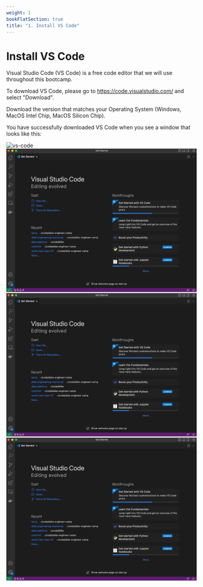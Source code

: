 ```yaml
---
weight: 1
bookFlatSection: true
title: "1. Install VS Code"
---
```


# Install VS Code 

Visual Studio Code (VS Code) is a free code editor that we will use throughout this bootcamp.

To download VS Code, please go to https://code.visualstudio.com/ and select "Download". 

Download the version that matches your Operating System (Windows, MacOS Intel Chip, MacOS Silicon Chip). 

You have successfully downloaded VS Code when you see a window that looks like this: 

![vs-code](/vs-code.png)
![vs-code](./images/vs-code.png)
![vs-code](images/vs-code.png)
![vs-code](https://github.com/Data-Engineer-Camp/getting-started/blob/main/static/vs-code.png?raw=true)